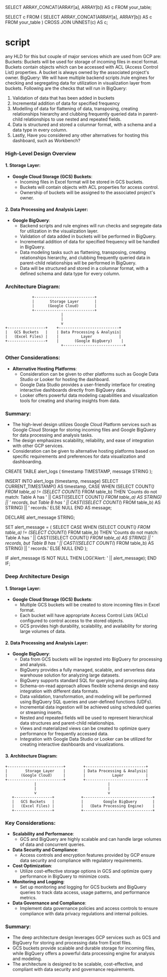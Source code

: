 SELECT ARRAY_CONCAT(ARRAY[a], ARRAY[b]) AS c
FROM your_table;


SELECT c
FROM (
  SELECT ARRAY_CONCAT(ARRAY[a], ARRAY[b]) AS c
  FROM your_table
)
CROSS JOIN UNNEST(c) AS c;

# script

any HLD for this but couple of major services which are used from GCP are:
Buckets: Buckets will be used for storage of incoming files in excel format. Buckets contain objects which can be accessed with ACL (Access Control List) properties. A bucket is always owned by the associated project's owner.
BigQuery: We will have multiple backend scripts /rule engines for checking and segregating data for utilization in visualization layer from buckets. Following are the checks that will run in BigQuery:
1.	Validation of data that has been added in buckets
2.	Incremental addition of data for specified frequency
3.	Modelling of data for flattening of data, transposing, creating relationships hierarchy and clubbing frequently queried data in parent-child relationships to use nested and repeated fields.
4.	Data is structured and stored a columnar format, with a schema and a data type in every column.
3.	Lastly, Have you considered any other alternatives for hosting this dashboard, such as Workbench?







### High-Level Design Overview

#### 1. Storage Layer:
- **Google Cloud Storage (GCS) Buckets**:
  - Incoming files in Excel format will be stored in GCS buckets.
  - Buckets will contain objects with ACL properties for access control.
  - Ownership of buckets will be assigned to the associated project's owner.

#### 2. Data Processing and Analysis Layer:
- **Google BigQuery**:
  - Backend scripts and rule engines will run checks and segregate data for utilization in the visualization layer.
  - Validation of data added in buckets will be performed in BigQuery.
  - Incremental addition of data for specified frequency will be handled in BigQuery.
  - Data modeling tasks such as flattening, transposing, creating relationships hierarchy, and clubbing frequently queried data in parent-child relationships will be performed in BigQuery.
  - Data will be structured and stored in a columnar format, with a defined schema and data type for every column.

### Architecture Diagram:

```
            +---------------------------+
            |       Storage Layer       |
            |      (Google Cloud)       |
            +---------------------------+
                         |
                         |   
                         v
+-----------------+    +---------------------------+
|   GCS Buckets   |    | Data Processing & Analysis|
|   (Excel Files) |    |          Layer            |
+-----------------+    |       (Google BigQuery)    |
                         +---------------------------+
```

### Other Considerations:
- **Alternative Hosting Platforms**:
  - Consideration can be given to other platforms such as Google Data Studio or Looker for hosting the dashboard.
  - Google Data Studio provides a user-friendly interface for creating interactive dashboards directly from BigQuery data.
  - Looker offers powerful data modeling capabilities and visualization tools for creating and sharing insights from data.

### Summary:
- The high-level design utilizes Google Cloud Platform services such as Google Cloud Storage for storing incoming files and Google BigQuery for data processing and analysis tasks.
- The design emphasizes scalability, reliability, and ease of integration with other GCP services.
- Consideration can be given to alternative hosting platforms based on specific requirements and preferences for data visualization and dashboarding.



CREATE TABLE alert_logs (
  timestamp TIMESTAMP,
  message STRING
);


INSERT INTO alert_logs (timestamp, message)
SELECT CURRENT_TIMESTAMP() AS timestamp, 
  CASE 
    WHEN (SELECT COUNT(*) FROM table_a) != (SELECT COUNT(*) FROM table_b) 
    THEN 'Counts do not match: Table A has ' || CAST((SELECT COUNT(*) FROM table_a) AS STRING) || ' records, but Table B has ' || CAST((SELECT COUNT(*) FROM table_b) AS STRING) || ' records.'
    ELSE NULL 
  END AS message;
  


DECLARE alert_message STRING;

SET alert_message = (
  SELECT 
    CASE 
      WHEN (SELECT COUNT(*) FROM table_a) != (SELECT COUNT(*) FROM table_b) 
      THEN 'Counts do not match: Table A has ' || CAST((SELECT COUNT(*) FROM table_a) AS STRING) || ' records, but Table B has ' || CAST((SELECT COUNT(*) FROM table_b) AS STRING) || ' records.'
      ELSE NULL 
    END
);

IF alert_message IS NOT NULL THEN
  LOG('Alert: ' || alert_message);
END IF;





### Deep Architecture Design

#### 1. Storage Layer:
- **Google Cloud Storage (GCS) Buckets**:
  - Multiple GCS buckets will be created to store incoming files in Excel format.
  - Each bucket will have appropriate Access Control Lists (ACLs) configured to control access to the stored objects.
  - GCS provides high durability, scalability, and availability for storing large volumes of data.

#### 2. Data Processing and Analysis Layer:
- **Google BigQuery**:
  - Data from GCS buckets will be ingested into BigQuery for processing and analysis.
  - BigQuery provides a fully managed, scalable, and serverless data warehouse solution for analyzing large datasets.
  - BigQuery supports standard SQL for querying and processing data.
  - Schema-on-read approach allows flexible schema design and easy integration with different data formats.
  - Data validation, transformation, and modeling will be performed using BigQuery SQL queries and user-defined functions (UDFs).
  - Incremental data ingestion will be achieved using scheduled queries or streaming inserts.
  - Nested and repeated fields will be used to represent hierarchical data structures and parent-child relationships.
  - Views and materialized views can be created to optimize query performance for frequently accessed data.
  - Integration with Google Data Studio or Looker can be utilized for creating interactive dashboards and visualizations.

#### 3. Architecture Diagram:

```
+-------------------------+        +---------------------------+
|        Storage Layer    |        | Data Processing & Analysis|
|      (Google Cloud)     |        |            Layer          |
+-------------------------+        +---------------------------+
             |                                |
             |                                |
             v                                v
   +-----------------+            +-------------------------------+
   |   GCS Buckets   |            |         Google BigQuery       |
   |   (Excel Files) |            |   (Data Processing Engine)    |
   +-----------------+            +-------------------------------+
```

### Key Considerations:
- **Scalability and Performance**:
  - GCS and BigQuery are highly scalable and can handle large volumes of data and concurrent queries.
- **Data Security and Compliance**:
  - Access controls and encryption features provided by GCP ensure data security and compliance with regulatory requirements.
- **Cost Optimization**:
  - Utilize cost-effective storage options in GCS and optimize query performance in BigQuery to minimize costs.
- **Monitoring and Logging**:
  - Set up monitoring and logging for GCS buckets and BigQuery queries to track data access, usage patterns, and performance metrics.
- **Data Governance and Compliance**:
  - Implement data governance policies and access controls to ensure compliance with data privacy regulations and internal policies.

### Summary:
- The deep architecture design leverages GCP services such as GCS and BigQuery for storing and processing data from Excel files.
- GCS buckets provide scalable and durable storage for incoming files, while BigQuery offers a powerful data processing engine for analysis and modeling.
- The architecture is designed to be scalable, cost-effective, and compliant with data security and governance requirements.
